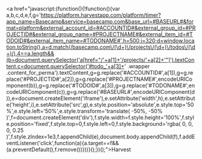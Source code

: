 <a href="javascript:(function(){!function(){var a,b,c,d,e,f,g='https://platform.harvestapp.com/platform/timer?app_name=Basecamp&service=basecamp.com&base_url=#BASEURL#&format=platform&external_account_id=#ACCOUNTID#&external_group_id=#PROJECTID#&external_group_name=#PROJECTNAME#&external_item_id=#TODOID#&external_item_name=#TODONAME#',h=500,i=320;d=window.location.toString(),a=d.match(/basecamp.com\/(\d+)\/projects\/(\d+)\/todos\/(\d+)/),4==a.length&&(b=document.querySelector('a[href="/'+a[1]+'/projects/'+a[2]+'"]').textContent,c=document.querySelector('#todo_'+a[3]+' .wrapper .content_for_perma').textContent,g=g.replace('#ACCOUNTID#',a[1]),g=g.replace('#PROJECTID#',a[2]),g=g.replace('#PROJECTNAME#',encodeURIComponent(b)),g=g.replace('#TODOID#',a[3]),g=g.replace('#TODONAME#',encodeURIComponent(c)),g=g.replace('#BASEURL#',encodeURIComponent(d)),e=document.createElement('iframe'),e.setAttribute('width',h),e.setAttribute('height',i),e.setAttribute('src',g),e.style.position='absolute',e.style.top='50%',e.style.left='50%',e.style.transform='translate( -50%, -50% )',f=document.createElement('div'),f.style.width=f.style.height='100%',f.style.position='fixed',f.style.top=0,f.style.left=0,f.style.background='rgba( 0, 0, 0, 0.25 )',f.style.zIndex=1e3,f.appendChild(e),document.body.appendChild(f),f.addEventListener('click',function(a){a.target==f&&(a.preventDefault(),f.remove())}))}();})();">Harvest</a>